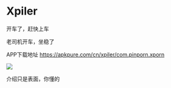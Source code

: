 # Xpiler
开车了，赶快上车

老司机开车，坐稳了

APP下载地址
https://apkpure.com/cn/xpiler/com.pinporn.xporn

![](https://github.com/xporn/Xpiler/blob/master/1536307092.png?raw=true)

介绍只是表面，你懂的
